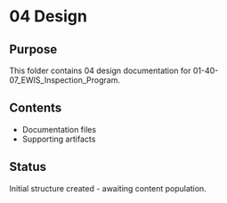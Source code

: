 # 04 Design

## Purpose
This folder contains 04 design documentation for 01-40-07_EWIS_Inspection_Program.

## Contents
- Documentation files
- Supporting artifacts

## Status
Initial structure created - awaiting content population.
